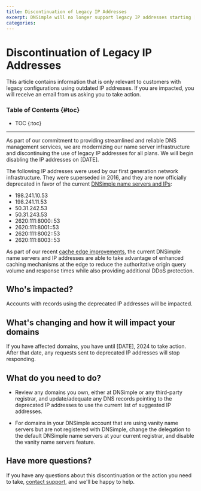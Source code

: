 ```yaml
---
title: Discontinuation of Legacy IP Addresses
excerpt: DNSimple will no longer support legacy IP addresses starting [DATE]. Affected customers will be notified via email.
categories:
---
```


# Discontinuation of Legacy IP Addresses

<info>
This article contains information that is only relevant to customers with legacy configurations using outdated IP addresses. If you are impacted, you will receive an email from us asking you to take action.
</info>

### Table of Contents {#toc}

* TOC
{:toc}

---

As part of our commitment to providing streamlined and reliable DNS management services, we are modernizing our name server infrastructure and discontinuing the use of legacy IP addresses for all plans. We will begin disabling the IP addresses on [DATE].

The following IP addresses were used by our first generation network infrastructure. They were superseded in 2016, and they are now officially deprecated in favor of the current [DNSimple name servers and IPs](/articles/dnsimple-nameservers/):

- 198.241.10.53
- 198.241.11.53
- 50.31.242.53
- 50.31.243.53
- 2620:111:8000::53
- 2620:111:8001::53
- 2620:111:8002::53
- 2620:111:8003::53

As part of our recent [cache edge improvements](https://blog.dnsimple.com/), the current DNSimple name servers and IP addresses are able to take advantage of enhanced caching mechanisms at the edge to reduce the authoritative origin query volume and response times while also providing additional DDoS protection.

## Who's impacted?

Accounts with records using the deprecated IP addresses will be impacted.

## What's changing and how it will impact your domains

If you have affected domains, you have until [DATE], 2024 to take action. After that date, any requests sent to deprecated IP addresses will stop responding.

## What do you need to do?

* Review any domains you own, either at DNSimple or any third-party registrar, and update/adequate any DNS records pointing to the deprecated IP addresses to use the current  list of suggested IP addresses.

* For domains in your DNSimple account that are using vanity name servers but are not registered with DNSimple, change the delegation to the default DNSimple name servers at your current registrar, and disable the vanity name servers feature.

## Have more questions?

If you have any questions about this discontinuation or the action you need to take, [contact support](https://dnsimple.com/feedback), and we'll be happy to help.

